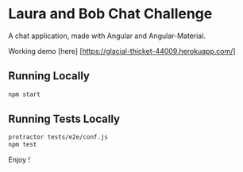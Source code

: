 # Laura and Bob Chat Challenge

A chat application, made with Angular and Angular-Material.

Working demo [here] [https://glacial-thicket-44009.herokuapp.com/]

## Running Locally
```sh
npm start
```

## Running Tests Locally

```sh
protractor tests/e2e/conf.js
npm test
```

Enjoy !